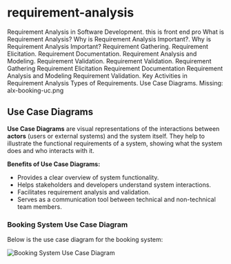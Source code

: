 # requirement-analysis
Requirement Analysis in Software Development.
this is front end pro 
What is Requirement Analysis?
Why is Requirement Analysis Important?.
Why is Requirement Analysis Important?
Requirement Gathering.
Requirement Elicitation.
Requirement Documentation.
Requirement Analysis and Modeling.
Requirement Validation.
Requirement Validation.
Requirement Gathering
Requirement Elicitation
Requirement Documentation
Requirement Analysis and Modeling
Requirement Validation.
Key Activities in Requirement Analysis
Types of Requirements.
Use Case Diagrams.
Missing: alx-booking-uc.png
## Use Case Diagrams

**Use Case Diagrams** are visual representations of the interactions between **actors** (users or external systems) and the system itself. They help to illustrate the functional requirements of a system, showing what the system does and who interacts with it.  

**Benefits of Use Case Diagrams:**
- Provides a clear overview of system functionality.
- Helps stakeholders and developers understand system interactions.
- Facilitates requirement analysis and validation.
- Serves as a communication tool between technical and non-technical team members.

### Booking System Use Case Diagram

Below is the use case diagram for the booking system:

![Booking System Use Case Diagram](alx-booking-uc.png)
